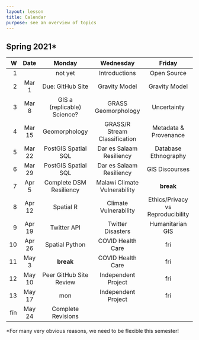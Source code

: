```yaml
---
layout: lesson
title: Calendar
purpose: see an overview of topics
---
```


## Spring 2021*

W | Date | Monday | Wednesday | Friday
--: | :--: | :--: | :--: | :--:
1 | | not yet | Introductions | Open Source
2 | Mar 1 | Due: GitHub Site | Gravity Model | Gravity Model
3 | Mar 8 | GIS a (replicable) Science? | GRASS Geomorphology | Uncertainty
4 | Mar 15 | Geomorphology | GRASS/R Stream Classification | Metadata & Provenance
5 | Mar 22 | PostGIS Spatial SQL | Dar es Salaam Resiliency | Database Ethnography
6 | Mar 29 | PostGIS Spatial SQL | Dar es Salaam Resiliency | GIS Discourses
7 | Apr 5 | Complete DSM Resiliency | Malawi Climate Vulnerability | **break**
8 | Apr 12 | Spatial R | Climate Vulnerability | Ethics/Privacy vs Reproducibility
9 | Apr 19 | Twitter API | Twitter Disasters | Humanitarian GIS
10 | Apr 26 | Spatial Python | COVID Health Care | fri
11 | May 3 | **break** | COVID Health Care | fri
12 | May 10 | Peer GitHub Site Review | Independent Project | fri
13 | May 17 | mon | Independent Project | fri
fín | May 24 | Complete Revisions |  | 

*For many very obvious reasons, we need to be flexible this semester!
